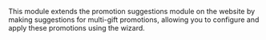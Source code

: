 This module extends the promotion suggestions module on the website by
making suggestions for multi-gift promotions, allowing you to configure
and apply these promotions using the wizard.
